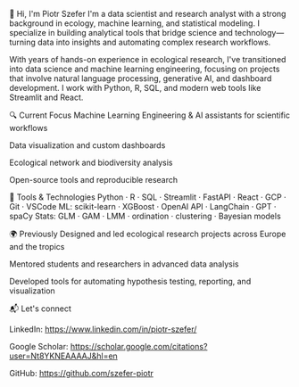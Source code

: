 👋 Hi, I'm Piotr Szefer
I'm a data scientist and research analyst with a strong background in ecology, machine learning, and statistical modeling. I specialize in building analytical tools that bridge science and technology—turning data into insights and automating complex research workflows.

With years of hands-on experience in ecological research, I've transitioned into data science and machine learning engineering, focusing on projects that involve natural language processing, generative AI, and dashboard development. I work with Python, R, SQL, and modern web tools like Streamlit and React.

🔍 Current Focus
Machine Learning Engineering & AI assistants for scientific workflows

Data visualization and custom dashboards

Ecological network and biodiversity analysis

Open-source tools and reproducible research

🧰 Tools & Technologies
Python · R · SQL · Streamlit · FastAPI · React · GCP · Git · VSCode
ML: scikit-learn · XGBoost · OpenAI API · LangChain · GPT · spaCy
Stats: GLM · GAM · LMM · ordination · clustering · Bayesian models

🌍 Previously
Designed and led ecological research projects across Europe and the tropics

Mentored students and researchers in advanced data analysis

Developed tools for automating hypothesis testing, reporting, and visualization

📬 Let's connect

LinkedIn: https://www.linkedin.com/in/piotr-szefer/

Google Scholar: https://scholar.google.com/citations?user=Nt8YKNEAAAAJ&hl=en

GitHub: https://github.com/szefer-piotr
